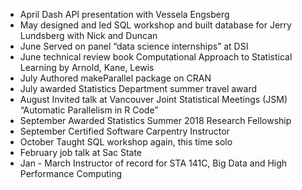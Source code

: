 

- April Dash API presentation with Vessela Engsberg
- May designed and led SQL workshop and built database for Jerry Lundsberg with Nick and Duncan
- June Served on panel “data science internships” at DSI
- June technical review book Computational Approach to Statistical Learning by Arnold, Kane, Lewis
- July Authored makeParallel package on CRAN
- July awarded Statistics Department summer travel award
- August Invited talk at Vancouver Joint Statistical Meetings (JSM) “Automatic Parallelism in R Code”
- September Awarded Statistics Summer 2018 Research Fellowship 
- September Certified Software Carpentry Instructor
- October Taught SQL workshop again, this time solo
- February job talk at Sac State
- Jan - March Instructor of record for STA 141C, Big Data and High Performance Computing
